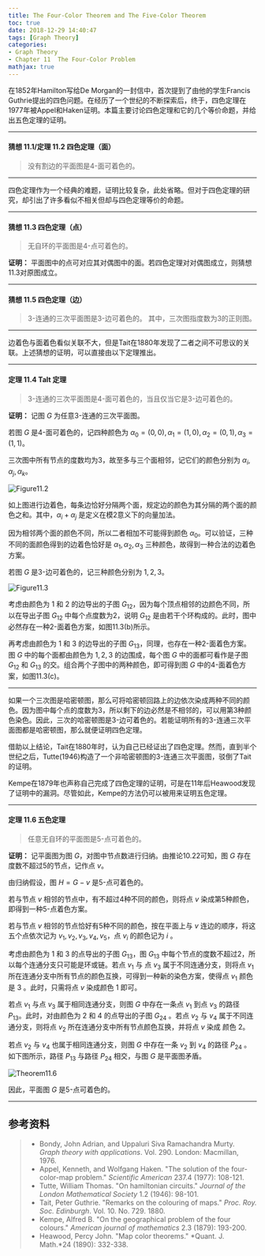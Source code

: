 ```yaml
---
title: The Four-Color Theorem and The Five-Color Theorem
toc: true
date: 2018-12-29 14:40:47
tags: [Graph Theory]
categories: 
- Graph Theory
- Chapter 11  The Four-Color Problem
mathjax: true
---
```


在1852年Hamilton写给De Morgan的一封信中，首次提到了由他的学生Francis Guthrie提出的四色问题。在经历了一个世纪的不断探索后，终于，四色定理在1977年被Appel和Haken证明。本篇主要讨论四色定理和它的几个等价命题，并给出五色定理的证明。

------

#### 猜想 11.1/定理 11.2   四色定理（面）

> 没有割边的平面图是4-面可着色的。  
>

------

四色定理作为一个经典的难题，证明比较复杂，此处省略。但对于四色定理的研究，却引出了许多看似不相关但却与四色定理等价的命题。

------

#### 猜想 11.3  四色定理（点） 

> 无自环的平面图是4-点可着色的。

**证明：** 平面图中的点可对应其对偶图中的面。若四色定理对对偶图成立，则猜想11.3对原图成立。

------

#### 猜想 11.5  四色定理（边）   

> 3-连通的三次平面图是3-边可着色的。
> 其中，三次图指度数为3的正则图。

------

边着色与面着色看似关联不大，但是Tait在1880年发现了二者之间不可思议的关联。上述猜想的证明，可以直接由以下定理推出。

------

#### 定理 11.4  Talt 定理   

> 3-连通的三次平面图是4-面可着色的，当且仅当它是3-边可着色的。

**证明：** 记图 $G$ 为任意3-连通的三次平面图。

若图 $G$ 是4-面可着色的，记四种颜色为 $\alpha_0=(0,0),\alpha_1=(1,0),\alpha_2=(0,1),\alpha_3=(1,1)$。

三次图中所有节点的度数均为3，故至多与三个面相邻，记它们的颜色分别为 $\alpha_i,\alpha_j,\alpha_k$。

![Figure11.2](\images\Figure11.2.png)

如上图进行边着色，每条边恰好分隔两个面，规定边的颜色为其分隔的两个面的颜色之和。其中，$\alpha_i + \alpha_j$ 是定义在模2意义下的向量加法。

因为相邻两个面的颜色不同，所以二者相加不可能得到颜色 $\alpha_0$。可以验证，三种不同的面颜色得到的边着色恰好是 $\alpha_1,\alpha_2,\alpha_3$ 三种颜色，故得到一种合法的边着色方案。



若图 $G$ 是3-边可着色的，记三种颜色分别为 $1,2,3$。

![Figure11.3](\images\Figure11.3.png)

考虑由颜色为 $1$ 和 $2$ 的边导出的子图 $G_{12}$，因为每个顶点相邻的边颜色不同，所以在导出子图 $G_{12}$ 中每个点度数为2，说明 $G_{12}$ 是由若干个环构成的。此时，图中必然存在一种2-面着色方案，如图11.3(b)所示。

再考虑由颜色为 $1$ 和 $3$ 的边导出的子图 $G_{13}$，同理，也存在一种2-面着色方案。图 $G$ 中的每个面都由颜色为 $1,2,3$ 的边围成，每个图 $G$ 中的面都可看作是子图 $G_{12}$ 和 $G_{13}$ 的交。组合两个子图中的两种颜色，即可得到图 $G$ 中的4-面着色方案，如图11.3(c)。

------

如果一个三次图是哈密顿图，那么可将哈密顿回路上的边依次染成两种不同的颜色。因为图中每个点的度数为3，所以剩下的边必然是不相邻的，可以用第3种颜色染色。因此，三次的哈密顿图是3-边可着色的。若能证明所有的3-连通三次平面图都是哈密顿图，那么就便证明四色定理。

借助以上结论，Tait在1880年时，认为自己已经证出了四色定理。然而，直到半个世纪之后，Tutte(1946)构造了一个非哈密顿图的3-连通三次平面图，驳倒了Tait的证明。

Kempe在1879年也声称自己完成了四色定理的证明，可是在11年后Heawood发现了证明中的漏洞。尽管如此，Kempe的方法仍可以被用来证明五色定理。

------


#### 定理 11.6  五色定理   

> 任意无自环的平面图是5-点可着色的。

**证明：** 记平面图为图 $G$，对图中节点数进行归纳。由推论10.22可知，图 $G$ 存在度数不超过5的节点，记作点 $v$。

由归纳假设，图 $H = G -v$ 是5-点可着色的。

若与节点 $v$ 相邻的节点中，有不超过4种不同的颜色，则将点 $v$ 染成第5种颜色，即得到一种5-点着色方案。

若与节点 $v$ 相邻的节点恰好有5种不同的颜色，按在平面上与 $v$ 连边的顺序，将这五个点依次记为 $v_1,v_2,v_3,v_4,v_5$，点 $v_i$ 的颜色记为 $i$ 。

考虑由颜色为 $1$ 和 $3$ 的点导出的子图 $G_{13}$，图 $G_{13}$ 中每个节点的度数不超过2，所以每个连通分支只可能是环或链。若点 $v_1$ 与 点 $v_3$ 属于不同连通分支，则将点 $v_1$ 所在连通分支中所有节点的颜色互换，可得到一种新的染色方案，使得点 $v_1$ 颜色是 $3$ 。此时，只需将点 $v$ 染成颜色 $1$ 即可。

若点 $v_1$ 与点 $v_3$ 属于相同连通分支，则图 $G$ 中存在一条点 $v_1$ 到点 $v_3$ 的路径 $P_{13}$。此时，对由颜色为 $2$ 和 $4$ 的点导出的子图 $G_{24}$ 。若点 $v_2$ 与 $v_4$ 属于不同连通分支，则将点 $v_2$ 所在连通分支中所有节点颜色互换，并将点 $v$ 染成 颜色 $2$。

若点 $v_2$ 与 $v_4$ 也属于相同连通分支，则图 $G$ 中存在一条 $v_2$ 到 $v_4$ 的路径 $P_{24}$ 。如下图所示，路径 $P_{13}$ 与路径 $P_{24}$ 相交，与图 $G$ 是平面图矛盾。

![Theorem11.6](\images\Theorem11.6.png)

因此，平面图 $G$ 是5-点可着色的。

------



## 参考资料

> - Bondy, John Adrian, and Uppaluri Siva Ramachandra Murty. *Graph theory with applications*. Vol. 290. London: Macmillan, 1976.
> - Appel, Kenneth, and Wolfgang Haken. "The solution of the four-color-map problem." *Scientific American* 237.4 (1977): 108-121.
> - Tutte, William Thomas. "On hamiltonian circuits." *Journal of the London Mathematical Society* 1.2 (1946): 98-101.
> - Tait, Peter Guthrie. "Remarks on the colouring of maps." *Proc. Roy. Soc. Edinburgh*. Vol. 10. No. 729. 1880.
> - Kempe, Alfred B. "On the geographical problem of the four colours." *American journal of mathematics* 2.3 (1879): 193-200.
> - Heawood, Percy John. "Map color theorems." *Quant. J. Math.*24 (1890): 332-338.
